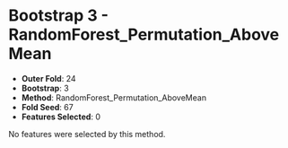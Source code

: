 # Bootstrap 3 - RandomForest_Permutation_AboveMean

- **Outer Fold**: 24
- **Bootstrap**: 3
- **Method**: RandomForest_Permutation_AboveMean
- **Fold Seed**: 67
- **Features Selected**: 0

No features were selected by this method.
